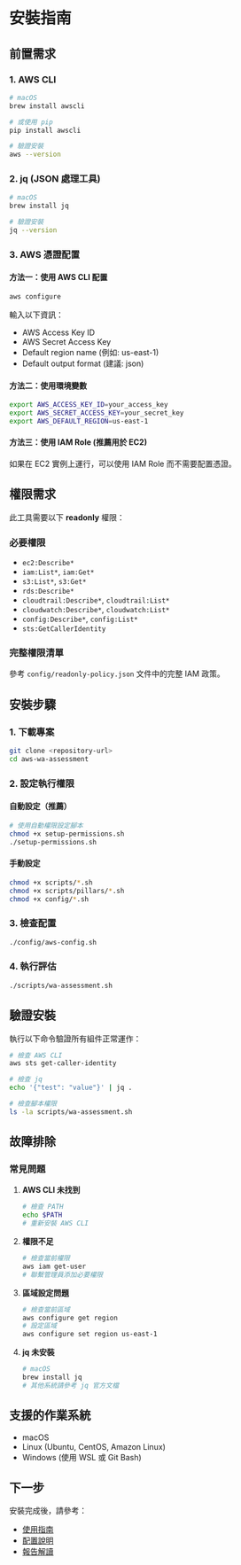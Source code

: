 # 安裝指南

## 前置需求

### 1. AWS CLI
```bash
# macOS
brew install awscli

# 或使用 pip
pip install awscli

# 驗證安裝
aws --version
```

### 2. jq (JSON 處理工具)
```bash
# macOS
brew install jq

# 驗證安裝
jq --version
```

### 3. AWS 憑證配置

#### 方法一：使用 AWS CLI 配置
```bash
aws configure
```
輸入以下資訊：
- AWS Access Key ID
- AWS Secret Access Key  
- Default region name (例如: us-east-1)
- Default output format (建議: json)

#### 方法二：使用環境變數
```bash
export AWS_ACCESS_KEY_ID=your_access_key
export AWS_SECRET_ACCESS_KEY=your_secret_key
export AWS_DEFAULT_REGION=us-east-1
```

#### 方法三：使用 IAM Role (推薦用於 EC2)
如果在 EC2 實例上運行，可以使用 IAM Role 而不需要配置憑證。

## 權限需求

此工具需要以下 **readonly** 權限：

### 必要權限
- `ec2:Describe*`
- `iam:List*`, `iam:Get*`
- `s3:List*`, `s3:Get*`
- `rds:Describe*`
- `cloudtrail:Describe*`, `cloudtrail:List*`
- `cloudwatch:Describe*`, `cloudwatch:List*`
- `config:Describe*`, `config:List*`
- `sts:GetCallerIdentity`

### 完整權限清單
參考 `config/readonly-policy.json` 文件中的完整 IAM 政策。

## 安裝步驟

### 1. 下載專案
```bash
git clone <repository-url>
cd aws-wa-assessment
```

### 2. 設定執行權限

#### 自動設定（推薦）
```bash
# 使用自動權限設定腳本
chmod +x setup-permissions.sh
./setup-permissions.sh
```

#### 手動設定
```bash
chmod +x scripts/*.sh
chmod +x scripts/pillars/*.sh
chmod +x config/*.sh
```

### 3. 檢查配置
```bash
./config/aws-config.sh
```

### 4. 執行評估
```bash
./scripts/wa-assessment.sh
```

## 驗證安裝

執行以下命令驗證所有組件正常運作：

```bash
# 檢查 AWS CLI
aws sts get-caller-identity

# 檢查 jq
echo '{"test": "value"}' | jq .

# 檢查腳本權限
ls -la scripts/wa-assessment.sh
```

## 故障排除

### 常見問題

1. **AWS CLI 未找到**
   ```bash
   # 檢查 PATH
   echo $PATH
   # 重新安裝 AWS CLI
   ```

2. **權限不足**
   ```bash
   # 檢查當前權限
   aws iam get-user
   # 聯繫管理員添加必要權限
   ```

3. **區域設定問題**
   ```bash
   # 檢查當前區域
   aws configure get region
   # 設定區域
   aws configure set region us-east-1
   ```

4. **jq 未安裝**
   ```bash
   # macOS
   brew install jq
   # 其他系統請參考 jq 官方文檔
   ```

## 支援的作業系統

- macOS
- Linux (Ubuntu, CentOS, Amazon Linux)
- Windows (使用 WSL 或 Git Bash)

## 下一步

安裝完成後，請參考：
- [使用指南](usage.md)
- [配置說明](configuration.md)
- [報告解讀](report-interpretation.md)
